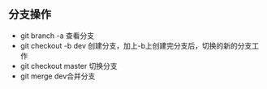 ## 分支操作

* git branch -a 查看分支
* git checkout -b dev 创建分支，加上-b上创建完分支后，切换的新的分支工作
* git checkout master 切换分支
* git merge dev合并分支